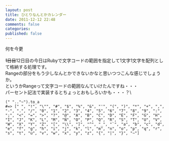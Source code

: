 ```yaml
---
layout: post
title: ひとりなんとかカレンダー
date: 2011-12-12 22:48
comments: false
categories: 
published: false
---
```


何を今更\
\
~~1日目~~12日目の今日はRubyで文字コードの範囲を指定して1文字1文字を配列として格納する処理です。\
Rangeの部分をもう少しなんとかできないかなと思いつつこんな感じでしょうか。\
というかRangeって文字コードの範囲なんていけたんですね・・・\
パーセント記法で実装するとちょっとおもしろいかも・・・？\

~~~~ {.syntax-highlight}
(" ".."~").to_a
#=> [" ", "!", "\"", "#", "$", "%", "&", "'", "(", ")", "*", "+", ",", "-", ".", "/", "0", "1", "2", "3", "4", "5", "6", "7", "8", "9", ":", ";", "<", "=", ">", "?", "@", "A", "B", "C", "D", "E", "F", "G", "H", "I", "J", "K", "L", "M", "N", "O", "P", "Q", "R", "S", "T", "U", "V", "W", "X", "Y", "Z", "[", "\\", "]", "^", "_", "`", "a", "b", "c", "d", "e", "f", "g", "h", "i", "j", "k", "l", "m", "n", "o", "p", "q", "r", "s", "t", "u", "v", "w", "x", "y", "z", "{", "|", "}", "~"]
~~~~

